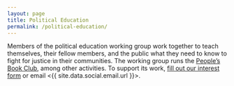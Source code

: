 ```yaml
---
layout: page
title: Political Education
permalink: /political-education/
---
```


Members of the political education working group work together to teach themselves, their fellow members, and the public what they need to know to fight for justice in their communities. The working group runs the [People’s Book Club](/peoples-book-club/), among other activities. To support its work, [fill out our interest form](https://docs.google.com/forms/d/e/1FAIpQLSceaSAZPgjscl5VlVcOkwFuBIZk-f0fpxFMh2uUR_gOsFlhMQ/viewform?usp=sf_link) or email <{{ site.data.social.email.url }}>.
